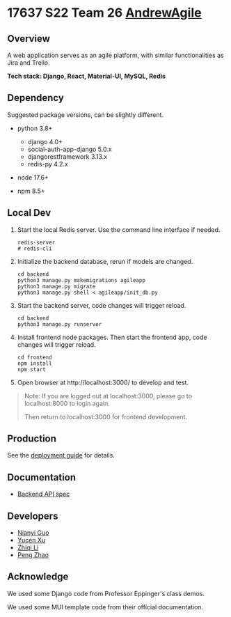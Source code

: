 # 17637 S22 Team 26 [AndrewAgile](https://www.andrewagile.com/)

## Overview

A web application serves as an agile platform, with similar functionalities as Jira and Trello.

**Tech stack: Django, React, Material-UI, MySQL, Redis**

## Dependency

Suggested package versions, can be slightly different.

+ python 3.8+
  + django 4.0+
  + social-auth-app-django 5.0.x
  + djangorestframework 3.13.x
  + redis-py 4.2.x
  
+ node 17.6+
+ npm 8.5+

## Local Dev

1. Start the local Redis server. Use the command line interface if needed.

   ```shell
   redis-server
   # redis-cli
   ```

2. Initialize the backend database, rerun if models are changed.

   ```shell
   cd backend
   python3 manage.py makemigrations agileapp
   python3 manage.py migrate
   python3 manage.py shell < agileapp/init_db.py
   ```

3. Start the backend server, code changes will trigger reload.

   ```shell
   cd backend
   python3 manage.py runserver
   ```

4. Install frontend node packages. Then start the frontend app, code changes will trigger reload.

   ```shell
   cd frontend
   npm install
   npm start
   ```

5. Open browser at http://localhost:3000/ to develop and test.

> Note: If you are logged out at localhost:3000, please go to localhost:8000 to login again.
>
> Then return to localhost:3000 for frontend development.


## Production

See the [deployment guide](deployment.md) for details.

## Documentation

+ [Backend API spec](backend/README.md)

## Developers

+ [Nianyi Guo](https://github.com/jujujulia123)
+ [Yucen Xu](https://github.com/YucenXu)
+ [Zhiqi Li](https://github.com/Angelica-Lee) 
+ [Peng Zhao](https://github.com/zp9763)

## Acknowledge

We used some Django code from Professor Eppinger's class demos.

We used some MUI template code from their official documentation.

